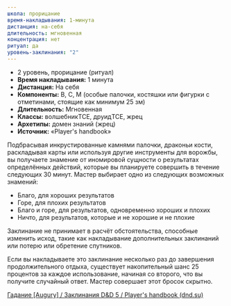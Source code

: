 ```yaml
---
школа: прорицание
время-накладывания: 1-минута
дистанция: на-себя
длительность: мгновенная
концентрация: нет
ритуал: да
уровень-заклинания: "2"
---
```

- 2 уровень, прорицание (ритуал)
- **Время накладывания:** 1 минута
- **Дистанция:** На себя
- **Компоненты:** В, С, М (особые палочки, костяшки или фигурки с отметинами, стоящие как минимум 25 зм)
- **Длительность:** Мгновенная
- **Классы:** волшебникTCE, друидTCE, жрец
- **Архетипы:** домен знаний (жрец)
- **Источник:** «Player's handbook»

Подбрасывая инкрустированные камнями палочки, драконьи кости, раскладывая карты или используя другие инструменты для ворожбы, вы получаете знамение от иномировой сущности о результатах определённых действий, которые вы планируете совершить в течение следующих 30 минут. Мастер выбирает одно из следующих возможных знамений:

- Благо, для хороших результатов
- Горе, для плохих результатов
- Благо и горе, для результатов, одновременно хороших и плохих
- Ничто, для результатов, которые и не хорошие и не плохие

Заклинание не принимает в расчёт обстоятельства, способные изменить исход, такие как накладывание дополнительных заклинаний или потерю или обретение спутников.

Если вы накладываете это заклинание несколько раз до завершения продолжительного отдыха, существует накопительный шанс 25 процентов за каждое использование, начиная со второго, что вы получите случайный ответ. Мастер совершает этот бросок скрытно.

[Гадание [Augury] / Заклинания D&D 5 / Player's handbook (dnd.su)](https://dnd.su/spells/40-augury/)